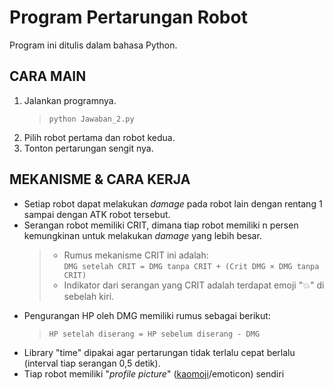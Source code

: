 # Program Pertarungan Robot
Program ini ditulis dalam bahasa Python.

## CARA MAIN
1. Jalankan programnya.
    > `python Jawaban_2.py`
2. Pilih robot pertama dan robot kedua.
3. Tonton pertarungan sengit nya.

## MEKANISME & CARA KERJA
* Setiap robot dapat melakukan *damage* pada robot lain dengan rentang 1 sampai dengan ATK robot tersebut.
* Serangan robot memiliki CRIT, dimana tiap robot memiliki n persen kemungkinan untuk melakukan *damage* yang lebih besar.
    > * Rumus mekanisme CRIT ini adalah:  
    `DMG setelah CRIT = DMG tanpa CRIT + (Crit DMG × DMG tanpa CRIT)`
    > * Indikator dari serangan yang CRIT adalah terdapat emoji "💥" di sebelah kiri.
* Pengurangan HP oleh DMG memiliki rumus sebagai berikut:
    > `HP setelah diserang = HP sebelum diserang - DMG`
* Library "time" dipakai agar pertarungan tidak terlalu cepat berlalu (interval tiap serangan 0,5 detik).
* Tiap robot memiliki "*profile picture*" ([kaomoji](https://en.wikipedia.org/wiki/Kaomoji)/emoticon) sendiri